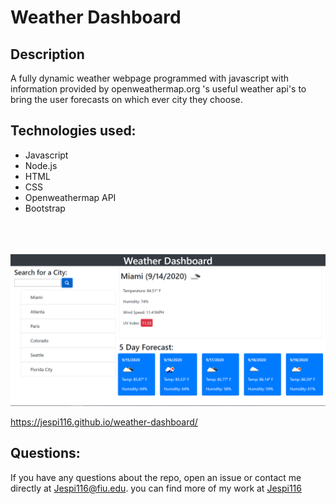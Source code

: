 # Weather Dashboard

## Description

A fully dynamic weather webpage programmed with javascript with information provided by openweathermap.org 's useful weather api's to bring the user forecasts on which ever city they choose.

## Technologies used:

* Javascript
* Node.js
* HTML
* CSS
* Openweathermap API
* Bootstrap 

<br><br>

![](./assets/images/Screenshot.png)

https://jespi116.github.io/weather-dashboard/

## Questions:

If you have any questions about the repo, open an issue or contact me directly at Jespi116@fiu.edu. you can find more of my work at [Jespi116](https://github.com/Jespi116)
